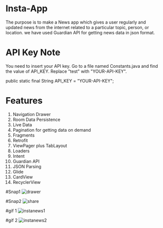# Insta-App
The purpose is to make a News app which gives a user regularly and updated news from the internet related to a particular topic, person, or location.
we have used Guardian API for getting news data in json format.
 

# API Key Note
You need to insert your API key. Go to a file named Constants.java and find the value of API_KEY. Replace "test" with "YOUR-API-KEY".

public static final String API_KEY = "YOUR-API-KEY";


# Features
1. Navigation Drawer
2. Room Data Persistence
3. Live Data
4. Pagination for getting data on demand
5. Fragments
6. Retrofit
7. ViewPager plus TabLayout
8. Loaders
9. Intent
10. Guardian API
11. JSON Parsing
12. Glide
13. CardView
14. RecyclerView

#Snap1
![drawer](https://user-images.githubusercontent.com/33184243/80300929-37ec7200-87be-11ea-8a3f-3000e6af4e09.jpg)

#Snap2
![share](https://user-images.githubusercontent.com/33184243/80300932-3d49bc80-87be-11ea-9a63-e1d33b9890eb.jpg)



#gif 1
![instanews1](https://user-images.githubusercontent.com/33184243/80301065-746c9d80-87bf-11ea-8fdc-6473a400da2e.gif)

#gif 2
![instanews2](https://user-images.githubusercontent.com/33184243/80301081-936b2f80-87bf-11ea-95f6-110946ac67e1.gif)
